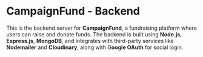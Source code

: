 # CampaignFund - Backend 
This is the backend server for **CampaignFund**, a fundraising platform where users can raise and donate funds. The backend is built using **Node.js**, **Express.js**, **MongoDB**, and integrates with third-party services like **Nodemailer** and **Cloudinary**, along with G**oogle OAuth** for social login.
